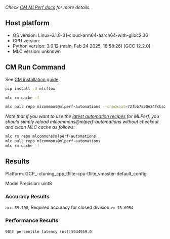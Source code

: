 *Check [CM MLPerf docs](https://docs.mlcommons.org/inference) for more details.*

## Host platform

* OS version: Linux-6.1.0-31-cloud-arm64-aarch64-with-glibc2.36
* CPU version: 
* Python version: 3.9.12 (main, Feb 24 2025, 16:58:26) 
[GCC 12.2.0]
* MLC version: unknown

## CM Run Command

See [CM installation guide](https://docs.mlcommons.org/inference/install/).

```bash
pip install -U mlcflow

mlc rm cache -f

mlc pull repo mlcommons@mlperf-automations --checkout=72fbb7a50e24fcba28a9b137aa06d62dc53928ec


```
*Note that if you want to use the [latest automation recipes](https://docs.mlcommons.org/inference) for MLPerf,
 you should simply reload mlcommons@mlperf-automations without checkout and clean MLC cache as follows:*

```bash
mlc rm repo mlcommons@mlperf-automations
mlc pull repo mlcommons@mlperf-automations
mlc rm cache -f

```

## Results

Platform: GCP_-ctuning_cpp_tflite-cpu-tflite_vmaster-default_config

Model Precision: uint8

### Accuracy Results 
`acc`: `59.198`, Required accuracy for closed division `>= 75.6954`

### Performance Results 
`90th percentile latency (ns)`: `5634959.0`
